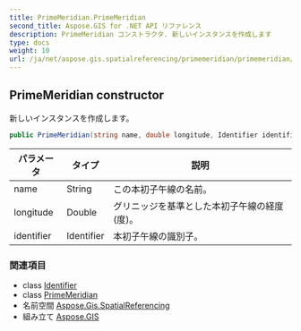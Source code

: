 ```yaml
---
title: PrimeMeridian.PrimeMeridian
second_title: Aspose.GIS for .NET API リファレンス
description: PrimeMeridian コンストラクタ. 新しいインスタンスを作成します
type: docs
weight: 10
url: /ja/net/aspose.gis.spatialreferencing/primemeridian/primemeridian/
---
```

## PrimeMeridian constructor

新しいインスタンスを作成します。

```csharp
public PrimeMeridian(string name, double longitude, Identifier identifier = null)
```

| パラメータ | タイプ | 説明 |
| --- | --- | --- |
| name | String | この本初子午線の名前。 |
| longitude | Double | グリニッジを基準とした本初子午線の経度 (度)。 |
| identifier | Identifier | 本初子午線の識別子。 |

### 関連項目

* class [Identifier](../../identifier/)
* class [PrimeMeridian](../)
* 名前空間 [Aspose.Gis.SpatialReferencing](../../primemeridian/)
* 組み立て [Aspose.GIS](../../../)


